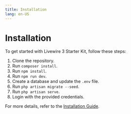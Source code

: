 ```yaml
---
title: Installation
lang: en-US
---
```


# Installation

To get started with Livewire 3 Starter Kit, follow these steps:

1. Clone the repository.
2. Run `composer install`.
3. Run `npm install`.
4. Run `npm run dev`.
5. Create a database and update the `.env` file.
6. Run `php artisan migrate --seed`.
7. Run `php artisan serve`.
8. Login with the provided credentials.

For more details, refer to the [Installation Guide](/guide/installation.html).
